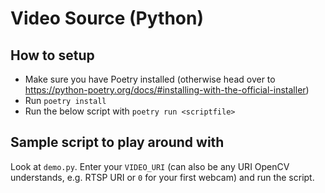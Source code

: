 # Video Source (Python)

## How to setup
- Make sure you have Poetry installed (otherwise head over to https://python-poetry.org/docs/#installing-with-the-official-installer)
- Run `poetry install`
- Run the below script with `poetry run <scriptfile>`

## Sample script to play around with
Look at `demo.py`. Enter your `VIDEO_URI` (can also be any URI OpenCV understands, e.g. RTSP URI or `0` for your first webcam) and run the script.